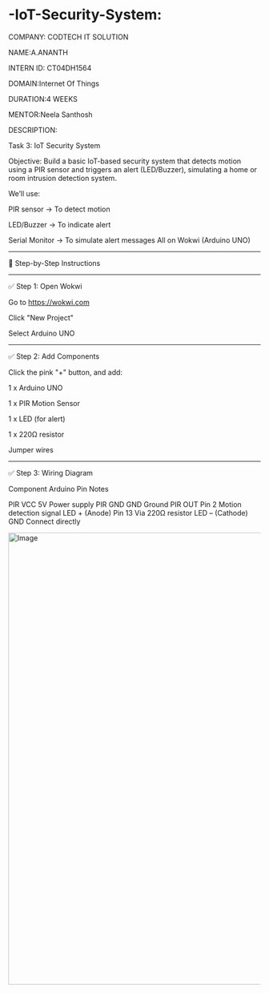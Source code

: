 # -IoT-Security-System:

COMPANY: CODTECH IT SOLUTION

NAME:A.ANANTH

INTERN ID: CT04DH1564

DOMAIN:Internet Of Things

DURATION:4 WEEKS

MENTOR:Neela Santhosh

DESCRIPTION:

Task 3: IoT Security System

Objective: Build a basic IoT-based security system that detects motion using a PIR sensor and triggers an alert (LED/Buzzer), simulating a home or room intrusion detection system.

We’ll use:

PIR sensor → To detect motion

LED/Buzzer → To indicate alert

Serial Monitor → To simulate alert messages
All on Wokwi (Arduino UNO)



---

🔧 Step-by-Step Instructions


---

✅ Step 1: Open Wokwi

Go to https://wokwi.com

Click "New Project"

Select Arduino UNO



---

✅ Step 2: Add Components

Click the pink "+" button, and add:

1 x Arduino UNO

1 x PIR Motion Sensor

1 x LED (for alert)

1 x 220Ω resistor

Jumper wires



---

✅ Step 3: Wiring Diagram

Component	Arduino Pin	Notes

PIR VCC	5V	Power supply
PIR GND	GND	Ground
PIR OUT	Pin 2	Motion detection signal
LED + (Anode)	Pin 13	Via 220Ω resistor
LED – (Cathode)	GND	Connect directly

<img width="1919" height="903" alt="Image" src="https://github.com/user-attachments/assets/279669d0-64ed-425f-be07-7be3d3ccc3ad" />
